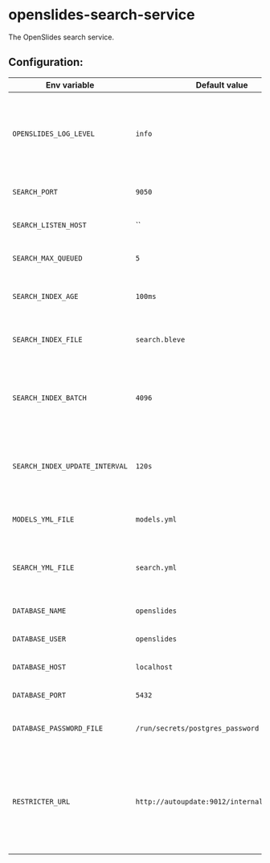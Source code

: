 # openslides-search-service

The OpenSlides search service.

## Configuration:


| Env variable                    | Default value              | Meaning |
| ------------------------------- | -------------------------- | ------- |
| `OPENSLIDES_LOG_LEVEL`          | `info`                     | Log level. Can be panic, fatal, error, warn, info, debug, trace |
| `SEARCH_PORT`                   | `9050`                     | Port the service listens on.    |
| `SEARCH_LISTEN_HOST`            | ``                         | Host the service is bound to.   |
| `SEARCH_MAX_QUEUED`             | `5`                        | Number of waiting queries.      |
| `SEARCH_INDEX_AGE`              | `100ms`                    | Accepted age of internal index. |
| `SEARCH_INDEX_FILE`             | `search.bleve`             | Filename of the internal index. |
| `SEARCH_INDEX_BATCH`            | `4096`                     | Batch size of the index when its build or re-generated. |
| `SEARCH_INDEX_UPDATE_INTERVAL`  | `120s`                     | Poll intervall to update the index without queries. |
| `MODELS_YML_FILE`               | `models.yml`               | File path of the used models. |
| `SEARCH_YML_FILE`               | `search.yml`               | Fields of the models to be searched. |
| `DATABASE_NAME`                 | `openslides`               | Name of the database. |
| `DATABASE_USER`                 | `openslides`               | Database user. |
| `DATABASE_HOST`                 | `localhost`                | Host of the database. |
| `DATABASE_PORT`                 | `5432`                     | Port of the database. |
| `DATABASE_PASSWORD_FILE`        | `/run/secrets/postgres_password` | Password file of the database user. |
| `RESTRICTER_URL`                | `http://autoupdate:9012/internal/autoupdate` | URL to use the restricter from the auto-update-service to filter the query results.|
